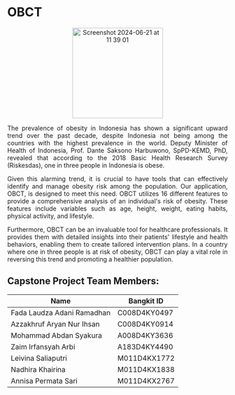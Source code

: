 # OBCT

<p align="center">
  <img width="207" alt="Screenshot 2024-06-21 at 11 39 01" src="https://github.com/leivinaslp/OBCT-Bangkit/assets/162125834/7cb95fed-cd2c-44be-b86d-902d2b523f44">
</p>

<p style="text-align: justify">
    The prevalence of obesity in Indonesia has shown a significant upward trend over the past decade, despite Indonesia not being among the countries with the highest prevalence in the world. Deputy Minister of Health of Indonesia, Prof. Dante Saksono Harbuwono, SpPD-KEMD, PhD, revealed that according to the 2018 Basic Health Research Survey (Riskesdas), one in three people in Indonesia is obese.
</p>

<p style="text-align: justify">
Given this alarming trend, it is crucial to have tools that can effectively identify and manage obesity risk among the population. Our application, OBCT, is designed to meet this need. OBCT utilizes 16 different features to provide a comprehensive analysis of an individual's risk of obesity. These features include variables such as age, height, weight, eating habits, physical activity, and lifestyle.
</div>

<p style="text-align: justify">
Furthermore, OBCT can be an invaluable tool for healthcare professionals. It provides them with detailed insights into their patients' lifestyle and health behaviors, enabling them to create tailored intervention plans. In a country where one in three people is at risk of obesity, OBCT can play a vital role in reversing this trend and promoting a healthier population.
</p>

## Capstone Project Team Members:

| Name                        | Bangkit ID    |
|-----------------------------|---------------|
| Fada Laudza Adani Ramadhan  | C008D4KY0497  |
| Azzakhruf Aryan Nur Ihsan   | C008D4KY0914  |
| Mohammad Abdan Syakura      | A008D4KY3636  |
| Zaim Irfansyah Arbi         | A183D4KY4490  |
| Leivina Saliaputri          | M011D4KX1772  |
| Nadhira Khairina            | M011D4KX1838  |
| Annisa Permata Sari         | M011D4KX2767  |
